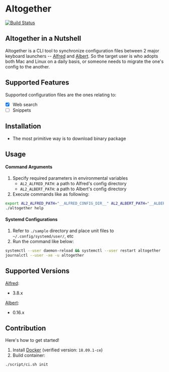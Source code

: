 Altogether
===

[![Build Status](https://dev.azure.com/announce/altogether/_apis/build/status/announce.altogether?branchName=master)](https://dev.azure.com/announce/altogether/_build/latest?definitionId=4&branchName=master)

## Altogether in a Nutshell

Altogether is a CLI tool to synchronize configuration files between 2 major keyboard launchers -- [Alfred](https://www.alfredapp.com/) and [Albert](https://albertlauncher.github.io/).
So the target user is who adopts both Mac and Linux on a daily basis, or someone needs to migrate the one's config to the another.

## Supported Features

Supported configuration files are the ones relating to:

* [x] Web search
* [ ] Snippets

## Installation

* The most primitive way is to download binary package

## Usage

#### Command Arguments

1. Specify required parameters in environmental variables
    * `AL2_ALFRED_PATH`: a path to Alfred's config directory
    * `AL2_ALBERT_PATH`: a path to Albert's config directory
1. Execute commands like as following:

```bash
export AL2_ALFRED_PATH="__ALFRED_CONFIG_DIR__" AL2_ALBERT_PATH="__ALBERT_CONFIG_DIR__"
./altogether help
```

#### Systemd Configurations

1. Refer to `./sample` directory and place unit files to `~/.config/systemd/user/`, etc
1. Run the command like below:

```bash
systemctl --user daemon-reload && systemctl --user restart altogether
journalctl --user -xe -u altogether
```

## Supported Versions

[Alfred](https://www.alfredapp.com/changelog/):

* 3.8.x

[Albert](https://albertlauncher.github.io/docs/changelog/):

* 0.16.x


## Contribution

Here's how to get started!

1. Install [Docker](https://docs.docker.com/install/) (verified version: `18.09.1-ce`)
1. Build container:
 
 ```bash
 ./script/ci.sh init
```
